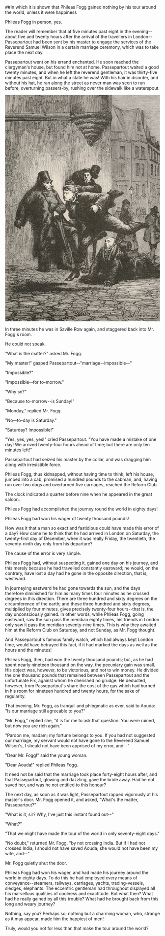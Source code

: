 ##In which it is shown that Phileas Fogg gained nothing by his tour around the world, unless it were happiness

Phileas Fogg in person, yes.

The reader will remember that at five minutes past eight in the
evening--about five and twenty hours after the arrival of the
travellers in London--Passepartout had been sent by his master to
engage the services of the Reverend Samuel Wilson in a certain marriage
ceremony, which was to take place the next day.

Passepartout went on his errand enchanted.  He soon reached the
clergyman's house, but found him not at home.  Passepartout waited a
good twenty minutes, and when he left the reverend gentleman, it was
thirty-five minutes past eight.  But in what a state he was!  With his
hair in disorder, and without his hat, he ran along the street as never
man was seen to run before, overturning passers-by, rushing over the
sidewalk like a waterspout.

![His hair all in disorder, without a hat, knocking down foot-passengers, on he ran][1]

In three minutes he was in Saville Row again, and staggered back into
Mr. Fogg's room.

He could not speak.

"What is the matter?" asked Mr. Fogg.

"My master!" gasped Passepartout--"marriage--impossible--"

"Impossible?"

"Impossible--for to-morrow."

"Why so?"

"Because to-morrow--is Sunday!"

"Monday," replied Mr. Fogg.

"No--to-day is Saturday."

"Saturday?  Impossible!"

"Yes, yes, yes, yes!" cried Passepartout.  "You have made a mistake of
one day!  We arrived twenty-four hours ahead of time; but there are
only ten minutes left!"

Passepartout had seized his master by the collar, and was dragging him
along with irresistible force.

Phileas Fogg, thus kidnapped, without having time to think, left his
house, jumped into a cab, promised a hundred pounds to the cabman, and,
having run over two dogs and overturned five carriages, reached the
Reform Club.

The clock indicated a quarter before nine when he appeared in the great
saloon.

Phileas Fogg had accomplished the journey round the world in eighty
days!

Phileas Fogg had won his wager of twenty thousand pounds!

How was it that a man so exact and fastidious could have made this
error of a day?  How came he to think that he had arrived in London on
Saturday, the twenty-first day of December, when it was really Friday,
the twentieth, the seventy-ninth day only from his departure?

The cause of the error is very simple.

Phileas Fogg had, without suspecting it, gained one day on his journey,
and this merely because he had travelled constantly eastward; he would,
on the contrary, have lost a day had he gone in the opposite direction,
that is, westward.

In journeying eastward he had gone towards the sun, and the days
therefore diminished for him as many times four minutes as he crossed
degrees in this direction.  There are three hundred and sixty degrees
on the circumference of the earth; and these three hundred and sixty
degrees, multiplied by four minutes, gives precisely twenty-four
hours--that is, the day unconsciously gained.  In other words, while
Phileas Fogg, going eastward, saw the sun pass the meridian eighty
times, his friends in London only saw it pass the meridian seventy-nine
times.  This is why they awaited him at the Reform Club on Saturday,
and not Sunday, as Mr. Fogg thought.

And Passepartout's famous family watch, which had always kept London
time, would have betrayed this fact, if it had marked the days as well
as the hours and the minutes!

Phileas Fogg, then, had won the twenty thousand pounds; but, as he had
spent nearly nineteen thousand on the way, the pecuniary gain was
small.  His object was, however, to be victorious, and not to win
money.  He divided the one thousand pounds that remained between
Passepartout and the unfortunate Fix, against whom he cherished no
grudge.  He deducted, however, from Passepartout's share the cost of
the gas which had burned in his room for nineteen hundred and twenty
hours, for the sake of regularity.

That evening, Mr. Fogg, as tranquil and phlegmatic as ever, said to
Aouda: "Is our marriage still agreeable to you?"

"Mr. Fogg," replied she, "it is for me to ask that question.  You were
ruined, but now you are rich again."

"Pardon me, madam; my fortune belongs to you.  If you had not suggested
our marriage, my servant would not have gone to the Reverend Samuel
Wilson's, I should not have been apprised of my error, and--"

"Dear Mr. Fogg!" said the young woman.

"Dear Aouda!" replied Phileas Fogg.

It need not be said that the marriage took place forty-eight hours
after, and that Passepartout, glowing and dazzling, gave the bride
away.  Had he not saved her, and was he not entitled to this honour?

The next day, as soon as it was light, Passepartout rapped vigorously
at his master's door.  Mr. Fogg opened it, and asked, "What's the
matter, Passepartout?"

"What is it, sir?  Why, I've just this instant found out--"

"What?"

"That we might have made the tour of the world in only seventy-eight
days."

"No doubt," returned Mr. Fogg, "by not crossing India.  But if I had
not crossed India, I should not have saved Aouda; she would not have
been my wife, and--"

Mr. Fogg quietly shut the door.

Phileas Fogg had won his wager, and had made his journey around the
world in eighty days.  To do this he had employed every means of
conveyance--steamers, railways, carriages, yachts, trading-vessels,
sledges, elephants.  The eccentric gentleman had throughout displayed
all his marvellous qualities of coolness and exactitude.  But what
then?  What had he really gained by all this trouble?  What had he
brought back from this long and weary journey?

Nothing, say you?  Perhaps so; nothing but a charming woman, who,
strange as it may appear, made him the happiest of men!

Truly, would you not for less than that make the tour around the world?

[1]: source/verne_80days/img/54.jpg
